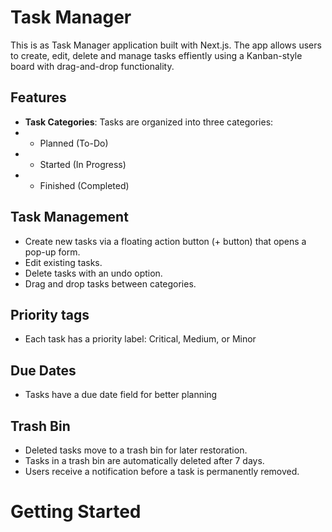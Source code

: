 # Task Manager

This is as Task Manager application built with Next.js. The app allows users to create, edit, delete and manage tasks effiently using a Kanban-style board with drag-and-drop functionality.

## Features
- **Task Categories**: Tasks are organized into three categories:
- - Planned (To-Do)
- - Started (In Progress)
- - Finished (Completed)

## Task Management
- Create new tasks via a floating action button (+ button) that opens a pop-up form.
- Edit existing tasks.
- Delete tasks with an undo option.
- Drag and drop tasks between categories.

## Priority tags
- Each task has a priority label: Critical, Medium, or Minor

## Due Dates
- Tasks have a due date field for better planning

## Trash Bin
- Deleted tasks move to a trash bin for later restoration.
- Tasks in a trash bin are automatically deleted after 7 days.
- Users receive a notification before a task is permanently removed.

# Getting Started
